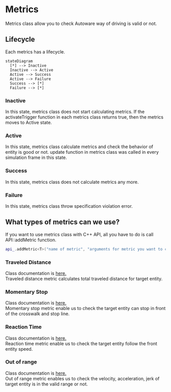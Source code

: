 # Metrics

Metrics class allow you to check Autoware way of driving is valid or not.

## Lifecycle

Each metrics has a lifecycle.

```mermaid
stateDiagram
  [*] --> Inactive
  Inactive --> Active
  Active --> Success
  Active --> Failure
  Success --> [*]
  Failure --> [*]
```
### Inactive
In this state, metrics class does not start calculating metrics.
If the activateTrigger function in each metrics class returns true, then the metrics moves to Active state.

### Active
In this state, metrics class calculate metrics and check the behavior of entity is good or not.
update function in metrics class was called in every simulation frame in this state.

### Success
In this state, metrics class does not calculate metrics any more.

### Failure
In this state, metrics class throw specification violation error.

## What types of metrics can we use?

If you want to use metrics class with C++ API, all you have to do is call API::addMetric function.

```C++
api_.addMetric<T>("name of metric", "arguments for metric you want to check" ...);
```

### Traveled Distance
Class documentation is [here.](https://tier4.github.io/scenario_simulator_v2/package/traffic_simulator/markdown/Classes/classmetrics_1_1TraveledDistanceMetric/#public-functions)  
Traveled distance metric calculates total traveled distance for target entity.

### Momentary Stop

Class documentation is [here.](https://tier4.github.io/scenario_simulator_v2/package/traffic_simulator/markdown/Classes/classmetrics_1_1MomentaryStopMetric/)  
Momentary stop metric enable us to check the target entity can stop in front of the crosswalk and stop line.

### Reaction Time
Class documentation is [here.](https://tier4.github.io/scenario_simulator_v2/package/traffic_simulator/markdown/Classes/classmetrics_1_1ReactionTimeMetric/)  
Reaction time metric enable us to check the target entity follow the front entity speed.

### Out of range
Class documentation is [here.](https://tier4.github.io/scenario_simulator_v2/package/traffic_simulator/markdown/Classes/classmetrics_1_1OutOfRangeMetric/)  
Out of range metric enables us to check the velocity, acceleration, jerk of target entity is in the valid range or not.

